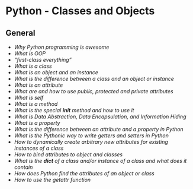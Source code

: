 # Python - Classes and Objects
## General

- _Why Python programming is awesome_
- _What is OOP_
- _“first-class everything”_
- _What is a class_
- _What is an object and an instance_
- _What is the difference between a class and an object or instance_
- _What is an attribute_
- _What are and how to use public, protected and private attributes_
- _What is self_
- _What is a method_
- _What is the special __init__ method and how to use it_
- _What is Data Abstraction, Data Encapsulation, and Information Hiding_
- _What is a property_
- _What is the difference between an attribute and a property in Python_
- _What is the Pythonic way to write getters and setters in Python_
- _How to dynamically create arbitrary new attributes for existing instances of a class_
- _How to bind attributes to object and classes_
- _What is the __dict__ of a class and/or instance of a class and what does it contain_
- _How does Python find the attributes of an object or class_
- _How to use the getattr function_
